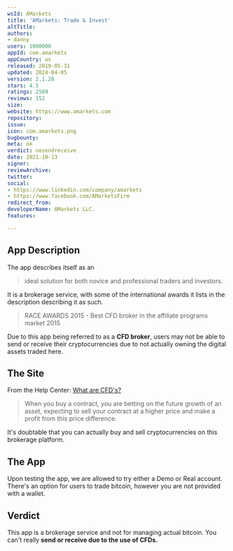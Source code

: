 ```yaml
---
wsId: AMarkets
title: 'AMarkets: Trade & Invest'
altTitle: 
authors:
- danny
users: 1000000
appId: com.amarkets
appCountry: us
released: 2019-05-31
updated: 2024-04-05
version: 2.1.28
stars: 4.5
ratings: 2509
reviews: 152
size: 
website: https://www.amarkets.com
repository: 
issue: 
icon: com.amarkets.png
bugbounty: 
meta: ok
verdict: nosendreceive
date: 2021-10-13
signer: 
reviewArchive: 
twitter: 
social:
- https://www.linkedin.com/company/amarkets
- https://www.facebook.com/AMarketsFirm
redirect_from: 
developerName: AMarkets LLC.
features: 

---
```


## App Description

The app describes itself as an

> ideal solution for both novice and professional traders and investors.

It is a brokerage service, with some of the international awards it lists in the description describing it as such.

> RACE AWARDS 2015 -  Best CFD broker in the affiliate programs market 2015

Due to this app being referred to as a **CFD broker**, users may not be able to send or receive their cryptocurrencies due to not actually owning the digital assets traded here.

## The Site
From the Help Center: [What are CFD's?](https://www.amarkets.com/research-education/faq/tutorial/cfd/what-are-cfds/)

> When you buy a contract, you are betting on the future growth of an asset, expecting to sell your contract at a higher price and make a profit from this price difference.

It's doubtable that you can actually buy and sell cryptocurrencies on this brokerage platform.

## The App

Upon testing the app, we are allowed to try either a Demo or Real account. There's an option for users to trade bitcoin, however you are not provided with a wallet.

## Verdict

This app is a brokerage service and not for managing actual bitcoin. You can't really **send or receive due to the use of CFDs.**
